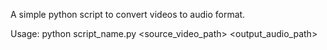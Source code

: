 A simple python script to convert videos to audio format.

Usage: python script_name.py <source_video_path> <output_audio_path>
